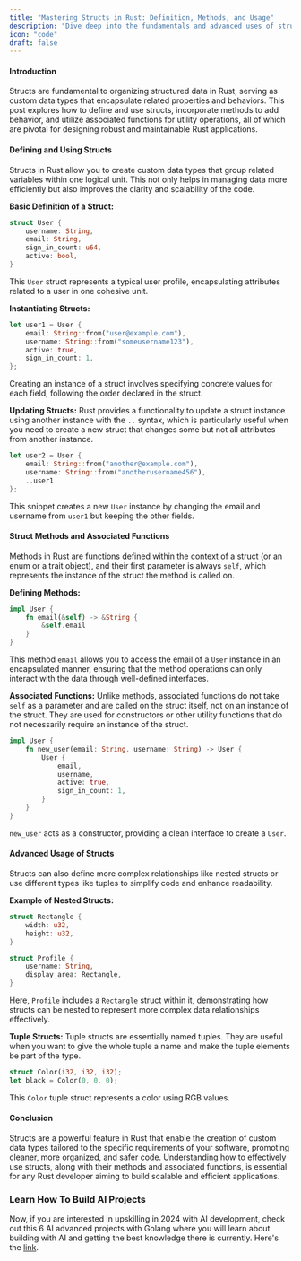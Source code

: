 ```yaml
---
title: "Mastering Structs in Rust: Definition, Methods, and Usage"
description: "Dive deep into the fundamentals and advanced uses of structs in Rust, covering their definition, the implementation of methods, and associated functions. This comprehensive guide includes practical examples and technical explanations to master struct-based designs in Rust programming."
icon: "code"
draft: false
---
```


#### Introduction

Structs are fundamental to organizing structured data in Rust, serving as custom data types that encapsulate related properties and behaviors. This post explores how to define and use structs, incorporate methods to add behavior, and utilize associated functions for utility operations, all of which are pivotal for designing robust and maintainable Rust applications.

#### Defining and Using Structs

Structs in Rust allow you to create custom data types that group related variables within one logical unit. This not only helps in managing data more efficiently but also improves the clarity and scalability of the code.

**Basic Definition of a Struct:**

```rust
struct User {
    username: String,
    email: String,
    sign_in_count: u64,
    active: bool,
}
```

This `User` struct represents a typical user profile, encapsulating attributes related to a user in one cohesive unit.

**Instantiating Structs:**

```rust
let user1 = User {
    email: String::from("user@example.com"),
    username: String::from("someusername123"),
    active: true,
    sign_in_count: 1,
};
```

Creating an instance of a struct involves specifying concrete values for each field, following the order declared in the struct.

**Updating Structs:**
Rust provides a functionality to update a struct instance using another instance with the `..` syntax, which is particularly useful when you need to create a new struct that changes some but not all attributes from another instance.

```rust
let user2 = User {
    email: String::from("another@example.com"),
    username: String::from("anotherusername456"),
    ..user1
};
```

This snippet creates a new `User` instance by changing the email and username from `user1` but keeping the other fields.

#### Struct Methods and Associated Functions

Methods in Rust are functions defined within the context of a struct (or an enum or a trait object), and their first parameter is always `self`, which represents the instance of the struct the method is called on.

**Defining Methods:**

```rust
impl User {
    fn email(&self) -> &String {
        &self.email
    }
}
```

This method `email` allows you to access the email of a `User` instance in an encapsulated manner, ensuring that the method operations can only interact with the data through well-defined interfaces.

**Associated Functions:**
Unlike methods, associated functions do not take `self` as a parameter and are called on the struct itself, not on an instance of the struct. They are used for constructors or other utility functions that do not necessarily require an instance of the struct.

```rust
impl User {
    fn new_user(email: String, username: String) -> User {
        User {
            email,
            username,
            active: true,
            sign_in_count: 1,
        }
    }
}
```

`new_user` acts as a constructor, providing a clean interface to create a `User`.

#### Advanced Usage of Structs

Structs can also define more complex relationships like nested structs or use different types like tuples to simplify code and enhance readability.

**Example of Nested Structs:**

```rust
struct Rectangle {
    width: u32,
    height: u32,
}

struct Profile {
    username: String,
    display_area: Rectangle,
}
```

Here, `Profile` includes a `Rectangle` struct within it, demonstrating how structs can be nested to represent more complex data relationships effectively.

**Tuple Structs:**
Tuple structs are essentially named tuples. They are useful when you want to give the whole tuple a name and make the tuple elements be part of the type.

```rust
struct Color(i32, i32, i32);
let black = Color(0, 0, 0);
```

This `Color` tuple struct represents a color using RGB values.

#### Conclusion

Structs are a powerful feature in Rust that enable the creation of custom data types tailored to the specific requirements of your software, promoting cleaner, more organized, and safer code. Understanding how to effectively use structs, along with their methods and associated functions, is essential for any Rust developer aiming to build scalable and efficient applications.

### Learn How To Build AI Projects

Now, if you are interested in upskilling in 2024 with AI development, check out this 6 AI advanced projects with Golang where you will learn about building with AI and getting the best knowledge there is currently. Here's the [link](https://akhilsharmatech.gumroad.com/l/zgxqq).
